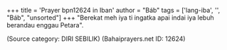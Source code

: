 +++
title = 'Prayer bpn12624 in Iban'
author = "Báb"
tags = ['lang-iba', '', "Báb", "unsorted"]
+++
"Berekat meh iya ti ingatka apai indai iya lebuh berandau enggau Petara".

(Source category: DIRI SEBILIK)
(Bahaiprayers.net ID: 12624)
